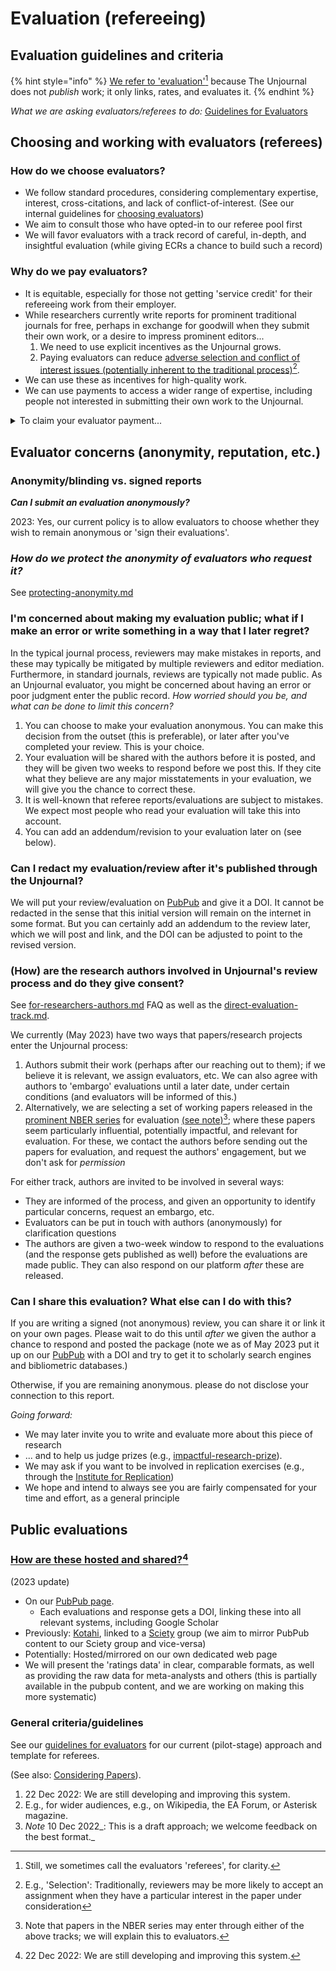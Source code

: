 # Evaluation (refereeing)

## Evaluation guidelines and criteria

{% hint style="info" %}
[We refer to 'evaluation'](#user-content-fn-1)[^1] because The Unjournal does not _publish_ work; it only links, rates, and evaluates it.
{% endhint %}

_What we are asking evaluators/referees to do:_ [Guidelines for Evaluators](../policies-projects-evaluation-workflow/evaluation/guidelines-for-evaluators/)

## Choosing and working with evaluators (referees)

### How do we choose evaluators?

* We follow standard procedures, considering complementary expertise, interest, cross-citations, and lack of conflict-of-interest. (See our internal guidelines for [choosing evaluators](../management-tech-details-discussion/management-process/choosing-evaluators/))
* We aim to consult those who have opted-in to our referee pool first
* We will favor evaluators with a track record of careful, in-depth, and insightful evaluation (while giving ECRs a chance to build such a record)

### Why do we pay evaluators?

* It is equitable, especially for those not getting 'service credit' for their refereeing work from their employer.
* While researchers currently write reports for prominent traditional journals for free, perhaps in exchange for goodwill when they submit their own work, or a desire to impress prominent editors...
  1. We need to use explicit incentives as the Unjournal grows.
  2. Paying evaluators can reduce [adverse selection and conflict of interest issues (potentially inherent to the traditional process)](#user-content-fn-2)[^2].
* We can use these as incentives for high-quality work.
* We can use payments to access a wider range of expertise, including people not interested in submitting their own work to the Unjournal.

<details>

<summary>To claim your evaluator payment...</summary>

Please see:

[broken-reference](broken-reference/ "mention")

</details>

## Evaluator concerns (anonymity, reputation, etc.)

### Anonymity/blinding vs. signed reports

_**Can I submit an evaluation anonymously?**_

2023: Yes, our current policy is to allow evaluators to choose whether they wish to remain anonymous or 'sign their evaluations'.

### _**How do we protect the anonymity of evaluators who request it?**_

See [protecting-anonymity.md](../policies-projects-evaluation-workflow/evaluation/protecting-anonymity.md "mention")

### I'm concerned about making my evaluation public; what if I make an error or write something in a way that I later regret?

In the typical journal process, reviewers may make mistakes in reports, and these may typically be mitigated by multiple reviewers and editor mediation. Furthermore, in standard journals, reviews are typically not made public. As an Unjournal evaluator, you might be concerned about having an error or poor judgment enter the public record. _How worried should you be, and what can be done to limit this concern?_

1. You can choose to make your evaluation anonymous. You can make this decision from the outset (this is preferable), or later after you've completed your review. This is your choice.
2. Your evaluation will be shared with the authors before it is posted, and they will be given two weeks to respond before we post this. If they cite what they believe are any major misstatements in your evaluation, we will give you the chance to correct these.
3. It is well-known that referee reports/evaluations are subject to mistakes. We expect most people who read your evaluation will take this into account.
4. You can add an addendum/revision to your evaluation later on (see below).

### Can I redact my evaluation/review after it's published through the Unjournal?

We will put your review/evaluation on [PubPub](https://unjournal.pubpub.org) and give it a DOI. It cannot be redacted in the sense that this initial version will remain on the internet in some format. But you can certainly add an addendum to the review later, which we will post and link, and the DOI can be adjusted to point to the revised version.

### (How) are the research authors involved in Unjournal's review process and do they give consent?

See [for-researchers-authors.md](for-researchers-authors.md "mention") FAQ as well as the [direct-evaluation-track.md](../policies-projects-evaluation-workflow/considering-projects/direct-evaluation-track.md "mention").

We currently (May 2023) have two ways that papers/research projects enter the Unjournal process:

1. Authors submit their work (perhaps after our reaching out to them); if we believe it is relevant, we assign evaluators, etc. We can also agree with authors to 'embargo' evaluations until a later date, under certain conditions (and evaluators will be informed of this.)
2. Alternatively, we are selecting a set of working papers released in the [prominent NBER series](https://www.nber.org/papers?page=1\&perPage=50\&sortBy=public\_date) for evaluation [(see note)](#user-content-fn-3)[^3]; where these papers seem particularly influential, potentially impactful, and relevant for evaluation. For these, we contact the authors before sending out the papers for evaluation, and request the authors' engagement, but we don't ask for _permission_



For either track, authors are invited to be involved in several ways:

* They are informed of the process, and given an opportunity to identify particular concerns, request an embargo, etc.
* Evaluators can be put in touch with authors (anonymously) for clarification questions
* The authors are given a two-week window to respond to the evaluations (and the response gets published as well) before the evaluations are made public. They can also respond on our platform _after_ these are released.

### Can I share this evaluation? What else can I do with this?

If you are writing a signed (not anonymous) review, you can share it or link it on your own pages. Please wait to do this until _after_ we given the author a chance to respond and posted the package (note we as of May 2023 put it up on our [PubPub](https://unjournal.pubpub.org) with a DOI and try to get it to scholarly search engines and bibliometric databases.)

Otherwise, if you are remaining anonymous. please do not disclose your connection to this report.

_Going forward:_

* We may later invite you to write and evaluate more about this piece of research
* ... and to help us judge prizes (e.g., [impactful-research-prize](../readme/call-for-participants-research/impactful-research-prize/ "mention")).
* We may ask if you want to be involved in replication exercises (e.g., through the [Institute for Replication](https://i4replication.org/))
* We hope and intend to always see you are fairly compensated for your time and effort, as a general principle

## Public evaluations

### [How are these hosted and shared?](#user-content-fn-4)[^4]

(2023 update)

* On our [PubPub page](https://unjournal.pubpub.org/).
  * Each evaluations and response gets a DOI, linking these into all relevant systems, including Google Scholar
* Previously: [Kotahi](https://kotahi.community/), linked to a [Sciety](https://sciety.org/) group (we aim to mirror PubPub content to our Sciety group and vice-versa)
* Potentially: Hosted/mirrored on our own dedicated web page
* We will present the 'ratings data' in clear, comparable formats, as well as providing the raw data for meta-analysts and others (this is partially available in the pubpub content, and we are working on making this more systematic)

### General criteria/guidelines

See our [guidelines for evaluators](../policies-projects-evaluation-workflow/evaluation/guidelines-for-evaluators/) for our current (pilot-stage) approach and template for referees.

(See also: [Considering Papers](../policies-projects-evaluation-workflow/considering-projects/)).



1. 22 Dec 2022: We are still developing and improving this system.
2. E.g., for wider audiences, e.g., on Wikipedia, the EA Forum, or Asterisk magazine.
3. _Note_ 10 Dec 2022\_: This is a draft approach; we welcome feedback on the best format.\_

[^1]: Still, we sometimes call the evaluators 'referees', for clarity.

[^2]: E.g., 'Selection': Traditionally, reviewers may be more likely to accept an assignment when they have a particular interest in the paper under consideration

[^3]: Note that papers in the NBER series may enter through either of the above tracks; we will explain this to evaluators.

[^4]: 22 Dec 2022: We are still developing and improving this system.
